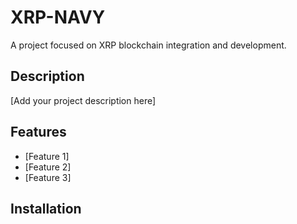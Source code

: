 # XRP-NAVY

A project focused on XRP blockchain integration and development.

## Description

[Add your project description here]

## Features

- [Feature 1]
- [Feature 2]
- [Feature 3]

## Installation 